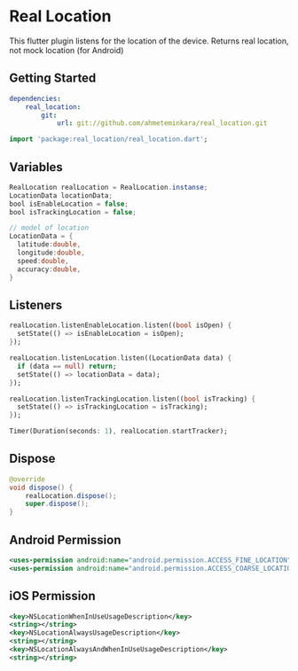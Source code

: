 # Real Location

This flutter plugin listens for the location of the device. Returns real location, not mock location (for Android)

## Getting Started
```yaml
dependencies:
    real_location:
        git:
            url: git://github.com/ahmeteminkara/real_location.git
```

```dart
import 'package:real_location/real_location.dart';
```

## Variables
```java
RealLocation realLocation = RealLocation.instanse;
LocationData locationData;
bool isEnableLocation = false;
bool isTrackingLocation = false;

// model of location
LocationData = { 
  latitude:double,
  longitude:double,
  speed:double,
  accuracy:double,
}
```


## Listeners
```dart
realLocation.listenEnableLocation.listen((bool isOpen) {
  setState(() => isEnableLocation = isOpen);
});

realLocation.listenLocation.listen((LocationData data) {
  if (data == null) return;
  setState(() => locationData = data);
});

realLocation.listenTrackingLocation.listen((bool isTracking) {
  setState(() => isTrackingLocation = isTracking);
});

Timer(Duration(seconds: 1), realLocation.startTracker);
```

## Dispose
```java
@override
void dispose() {
    realLocation.dispose();
    super.dispose();
}
```

## Android Permission
```xml
<uses-permission android:name="android.permission.ACCESS_FINE_LOCATION" />
<uses-permission android:name="android.permission.ACCESS_COARSE_LOCATION" />
```

## iOS Permission
```xml
<key>NSLocationWhenInUseUsageDescription</key>
<string></string>
<key>NSLocationAlwaysUsageDescription</key>
<string></string>
<key>NSLocationAlwaysAndWhenInUseUsageDescription</key>
<string></string>
```
